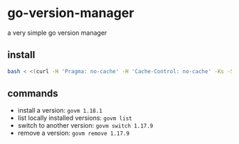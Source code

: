 # go-version-manager

a very simple go version manager



## install

```bash
bash < <(curl -H 'Pragma: no-cache' -H 'Cache-Control: no-cache' -Ks -S -L https://raw.githubusercontent.com/gitawego/go-version-manager/main/installer.sh)
```

## commands

- install a version: `govm 1.18.1`
- list locally installed versions: `govm list`
- switch to another version: `govm switch 1.17.9`
- remove a version: `govm remove 1.17.9`